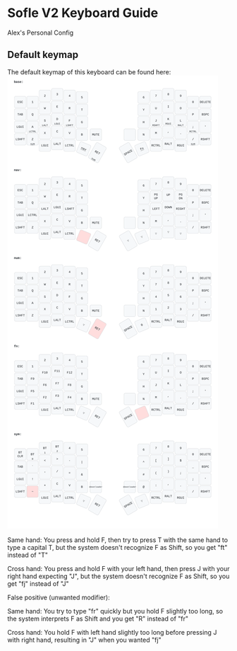 # Sofle V2 Keyboard Guide
Alex's Personal Config


## Default keymap
The default keymap of this keyboard can be found here:
![Default Keymap](./keymap-drawer/sofle.svg)

Same hand: You press and hold F, then try to press T with the same hand to type a capital T, but the system doesn't recognize F as Shift, so you get "ft" instead of "T"

Cross hand: You press and hold F with your left hand, then press J with your right hand expecting "J", but the system doesn't recognize F as Shift, so you get "fj" instead of "J"

False positive (unwanted modifier):

Same hand: You try to type "fr" quickly but you hold F slightly too long, so the system interprets F as Shift and you get "R" instead of "fr"

Cross hand: You hold F with left hand slightly too long before pressing J with right hand, resulting in "J" when you wanted "fj"
